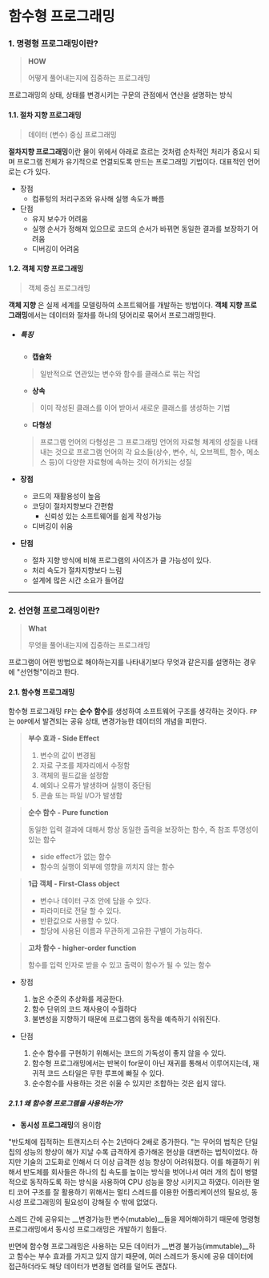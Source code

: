 # 함수형 프로그래밍

### 1. 명령형 프로그래밍이란?

>  **HOW**
>
> 어떻게 풀어내는지에 집중하는 프로그래밍

프로그래밍의 상태, 상태를 변경시키는 구문의 관점에서 연산을 설명하는 방식



#### 1.1. 절차 지향 프로그래밍

> 데이터 (변수) 중심 프로그래밍

**절차지향 프로그래밍**이란 물이 위에서 아래로 흐르는 것처럼 순차적인 처리가 중요시 되며 프로그램 전체가 유기적으로 연결되도록 만드는 프로그래밍 기법이다. 대표적인 언어로는 `C`가 있다.



* 장점
  * 컴퓨텅의 처리구조와 유사해 실행 속도가 빠름
* 단점
  * 유지 보수가 어려움
  * 실행 순서가 정해져 있으므로 코드의 순서가 바뀌면 동일한 결과를 보장하기 어려움
  * 디버깅이 어려움



#### 1.2. 객체 지향 프로그래밍

> 객체 중심 프로그래밍

**객체 지향** 은 실제 세계를 모델링하여 소프트웨어를 개발하는 방법이다. **객체 지향 프로그래밍**에서는 데이터와 절차를 하나의 덩어리로 묶어서 프로그래밍한다.



* ##### 특징

  * **캡슐화**

  > 일반적으로 연관있는 변수와 함수를 클래스로 묶는 작업

  * **상속**

  > 이미 작성된 클래스를 이어 받아서 새로운 클래스를 생성하는 기법

  * **다형성**

  >  프로그램 언어의 다형성은 그 프로그래밍 언어의 자료형 체계의 성질을 나태내는 것으로 프로그램 언어의 각 요소들(상수, 변수, 식, 오브젝트, 함수, 메소스 등)이 다양한 자료형에 속하는 것이 허가되는 성질



* **장점**
  
  * 코드의 재활용성이 높음
  * 코딩이 절차지향보다 간편함
    * 신뢰성 있는 소프트웨어를 쉽게 작성가능
  * 디버깅이 쉬움		
  
  
  
* **단점**

  * 절차 지향 방식에 비해 프로그램의 사이즈가 클 가능성이 있다. 
  * 처리 속도가 절차지향보다 느림
  * 설계에 많은 시간 소요가 들어감

  

---



### 2. 선언형 프로그래밍이란?

> **What**
>
> 무엇을 풀어내는지에 집중하는 프로그래밍 

프로그램이 어떤 방법으로 해야하는지를 나타내기보다 무엇과 같은지를 설명하는 경우에 "선언형"이라고 한다.



#### 2.1. 함수형 프로그래밍

함수형 프로그래밍 `FP`는 **순수 함수**를 생성하여 소프트웨어 구조를 생각하는 것이다. `FP`는 `OOP`에서 발견되는 공유 상태, 변경가능한 데이터의 개념을 피한다.



> **부수 효과 - Side Effect**
>
> 1. 변수의 값이 변경됨
> 2. 자료 구조를 제자리에서 수정함
> 3. 객체의 필드값을 설정함
> 4. 예외나 오류가 발생하며 실행이 중단됨
> 5. 콘솔 또는 파일 I/O가 발생함



> **순수 함수 - Pure function**
>
> 동일한 입력 결과에 대해서 항상 동일한 출력을 보장하는 함수, 즉 참조 투명성이 있는 함수
>
> * side effect가 없는 함수
> * 함수의 실행이 외부에 영향을 끼치지 않는 함수



> **1급 객체 - First-Class object**
>
> * 변수나 데이터 구조 안에 담을 수 있다.
> * 파라미터로 전달 할 수 있다.
> * 반환값으로 사용할 수 있다.
> * 할당에 사용된 이름과 무관하게 고유한 구별이 가능하다.



> **고차 함수 - higher-order function**
>
> 함수를 입력 인자로 받을 수 있고 출력이 함수가 될 수 있는 함수



* 장점

  1. 높은 수준의 추상화를 제공한다.
  2. 함수 단위의 코드 재사용이 수월하다
  3. 불변성을 지향하기 때문에 프로그램의 동작을 예측하기 쉬워진다.

  

* 단점
  1. 순수 함수를 구현하기 위해서는 코드의 가독성이 좋지 않을 수 있다.
  2. 함수형 프로그래밍에서는 반복이 for문이 아닌 재귀를 통해서 이루어지는데, 재귀적 코드 스타일은 무한 루프에 빠질 수 있다.
  3. 순수함수를 사용하는 것은 쉬울 수 있지만 조합하는 것은 쉽지 않다.



##### 2.1.1 왜 함수형 프로그램을 사용하는가?

* **동시성 프로그래밍**의 용이함

"반도체에 집적하는 트랜지스터 수는 2년마다 2배로 증가한다. "는 무어의 법칙은 단일 칩의 성능의 향상이 해가 지날 수록 급격하게 증가해온 현상을 대변하는 법칙이었다. 하지만 기술의 고도화로 인해서 더 이상 급격한 성능 향상이 어려워졌다. 이를 해결하기 위해서 반도체를 회사들은 하나의 칩 속도를 높이는 방식을 벗어나서 여러 개의 칩이 병렬적으로 동작하도록 하는 방식을 사용하여 CPU 성능을 향상 시키지고 하였다. 이러한 멀티 코어 구조를 잘 활용하기 위해서는 멀티 스레드를 이용한 어플리케이션의 필요성, 동시성 프로그래밍의 필요성이 강해질 수 밖에 없었다.

스레드 간에 공유되는 __변경가능한 변수(mutable)__들을 제어해야하기 때문에 명령형 프로그래밍에서 동시성 프로그래밍은 개발하기 힘들다. 

반면에 함수형 프로그래밍은 사용하는 모든 데이터가 __변경 불가능(immutable)__하고 함수는 부수 효과를 가지고 있지 않기 때문에, 여러 스레드가 동시에 공유 데이터에 접근하더라도 해당 데이터가 변경될 염려를 덜어도 괜찮다.

